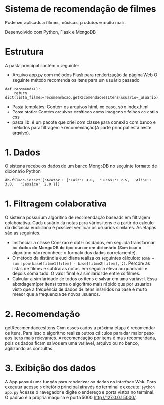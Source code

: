 # Sistema de recomendação de filmes
Pode ser aplicado a filmes, músicas, produtos e muito mais.

Desenvolvido com Python, Flask e MongoDB

# Estrutura
A pasta principal contém o seguinte:
* Arquivo app.py com métodos Flask para renderização da página Web
O seguinte método recomenda os itens para um usuário passado
```
def recomenda():
	return dict(lista_filmes=recomendacao.getRecomendacoesItens(usuario=_usuario))
```
* Pasta templates: Contém os arquivos html, no caso, só o index.html
* Pasta static: Contém arquivos estáticos como imagens e folhas de estilo css
* pasta lib: é um pacote que criei com classe para conexão com banco e métodos para filtragem e recomendação(A parte principal está neste arquivo).

# 1. Dados
O sistema recebe os dados de um banco MongoDB no seguinte formato de dicionário Python:
```
db.filmes.insert({'Avatar': {'Luiz': 3.0,  'Lucas:': 2.5,  'Aline': 3.8,   'Jessica': 2.0 }})
```

# 1. Filtragem colaborativa
O sistema possui um algoritmo de recomendação baseado em filtragem colaborativa. Cada usuário dá notas para vários itens e a partir do cálculo da distância euclidiana é possível verificar os usuários similares. As etapas são as seguintes.
* Instanciar a classe Conexao e obter os dados, em seguida transformar os dados do MongoDB do tipo cursor em dicionário (Sem isso o algoritmo não reconhece o formato dos dados corretamente).
* O método da distândia euclidiana realiza os seguintes cálculos: `soma = sum([pow(base[filme1][item] - base[filme2][item], 2)`. Percore as listas de filmes e subtrai as notas, em seguida eleva ao quadrado e depois soma tudo. O valor final é a similaridade entre os filmes.
* Calcular a similaridade de todos os itens e salvar em uma variável. Essa abordagem(por itens) torna o algoritmo mais rápido que por usuários visto que a frequência de dados de itens inseridos na base é muito menor que a frequência de novos usuários.

# 2. Recomendação
getRecomendacoesItens
Com esses dados a próxima etapa é recomendar os itens. Para isso o algoritmo realiza outros cálculos para dar maior peso aos itens mais relevantes. A recomendação por itens é mais recomendada, pois os dados ficam salvos em uma variável, arquivo ou no banco, agilizando as consultas.

# 3. Exibição dos dados
A App possui uma função para renderizar os dados na interface Web. Para executar acesse o diretório principal através do terminal e execute: `python app.py`
Acesse o navegador e digite o endereço e porta vistos no terminal. O padrão é a própria máquina e porta 5000 http://127.0.0.1:5000/.
